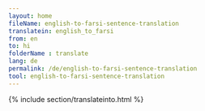 ```yaml
---
layout: home
fileName: english-to-farsi-sentence-translation
translatein: english_to_farsi
from: en
to: hi
folderName : translate
lang: de
permalink: /de/english-to-farsi-sentence-translation
tool: english-to-farsi-sentence-translation
---
```

{% include section/translateinto.html %}